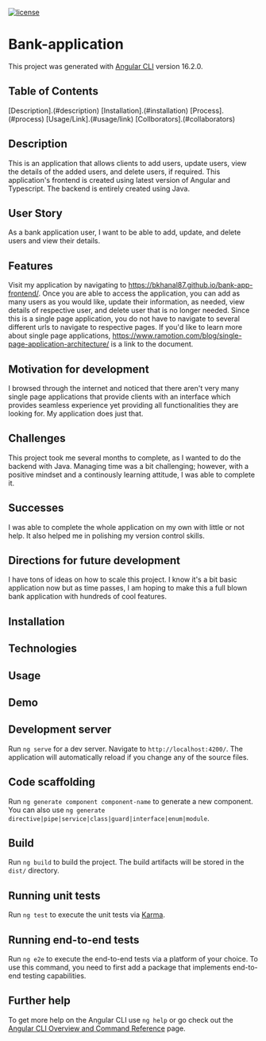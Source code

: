 [![license](https://img.shields.io/badge/license-MIT-orange)](https://shields.io) 

# Bank-application

This project was generated with [Angular CLI](https://github.com/angular/angular-cli) version 16.2.0.

## Table of Contents
[Description].(#description)
[Installation].(#installation)
[Process].(#process)
[Usage/Link].(#usage/link)
[Collborators].(#collaborators)

## Description
This is an application that allows clients to add users, update users, view the details of the added users, and delete users, if required. This application's frontend is created using latest version of Angular and Typescript.
The backend is entirely created using Java.

## User Story
As a bank application user, I want to be able to add, update, and delete users and view their details. 

## Features
Visit my application by navigating to https://bkhanal87.github.io/bank-app-frontend/. Once you are able to access the application, you can add as many users as you would like, update their information, as needed, view details of respective user, and 
delete user that is no longer needed. Since this is a single page application, you do not have to navigate to several different urls to navigate to respective pages. If you'd like to learn more about single page applications, https://www.ramotion.com/blog/single-page-application-architecture/ is a link to the document.

## Motivation for development
I browsed through the internet and noticed that there aren't very many single page applications that provide clients with an interface which provides seamless experience yet providing all functionalities they are looking for. My application does just that. 

## Challenges
This project took me several months to complete, as I wanted to do the backend with Java. Managing time was a bit challenging; however, with a positive mindset and a continously learning attitude, I was able to complete it. 

## Successes
I was able to complete the whole application on my own with little or not help. It also helped me in polishing my version control skills. 

## Directions for future development
I have tons of ideas on how to scale this project. I know it's a bit basic application now but as time passes, I am hoping to make this a full blown bank application with hundreds of cool features.

## Installation

## Technologies

## Usage

## Demo


## Development server

Run `ng serve` for a dev server. Navigate to `http://localhost:4200/`. The application will automatically reload if you change any of the source files.

## Code scaffolding

Run `ng generate component component-name` to generate a new component. You can also use `ng generate directive|pipe|service|class|guard|interface|enum|module`.

## Build

Run `ng build` to build the project. The build artifacts will be stored in the `dist/` directory.

## Running unit tests

Run `ng test` to execute the unit tests via [Karma](https://karma-runner.github.io).

## Running end-to-end tests

Run `ng e2e` to execute the end-to-end tests via a platform of your choice. To use this command, you need to first add a package that implements end-to-end testing capabilities.

## Further help

To get more help on the Angular CLI use `ng help` or go check out the [Angular CLI Overview and Command Reference](https://angular.io/cli) page.
